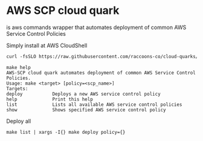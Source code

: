 # AWS SCP cloud quark

is aws commands wrapper that automates deployment of common AWS Service Control Policies

Simply install at AWS CloudShell

````html
curl -fsSLO https://raw.githubusercontent.com/raccoons-co/cloud-quarks/main/aws-scp/Makefile
````

```shell
make help
AWS-SCP cloud quark automates deployment of common AWS Service Control Policies.
Usage: make <target> [policy=<scp_name>]
Targets:
deploy           Deploys a new AWS service control policy
help             Print this help
list             Lists all available AWS service control policies
show             Shows specified AWS service control policy
````

Deploy all

````shell
make list | xargs -I{} make deploy policy={}
````